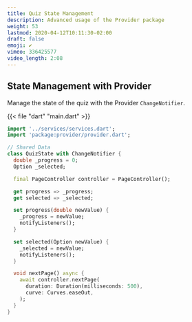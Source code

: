 ```yaml
---
title: Quiz State Management
description: Advanced usage of the Provider package
weight: 53
lastmod: 2020-04-12T10:11:30-02:00
draft: false
emoji: ✔️
vimeo: 336425577
video_length: 2:08
---
```


## State Management with Provider

Manage the state of the quiz with the Provider `ChangeNotifier`. 

{{< file "dart" "main.dart" >}}
```dart
import '../services/services.dart';
import 'package:provider/provider.dart';

// Shared Data
class QuizState with ChangeNotifier {
  double _progress = 0;
  Option _selected;

  final PageController controller = PageController();

  get progress => _progress;
  get selected => _selected;

  set progress(double newValue) {
    _progress = newValue;
    notifyListeners();
  }

  set selected(Option newValue) {
    _selected = newValue;
    notifyListeners();
  }

  void nextPage() async {
    await controller.nextPage(
      duration: Duration(milliseconds: 500),
      curve: Curves.easeOut,
    );
  }
}
```